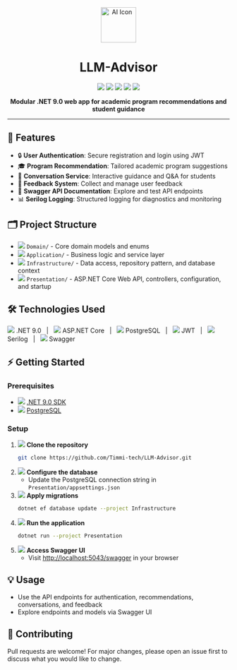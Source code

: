 
<div align="center">
   <img src="https://img.icons8.com/color/96/ai.png" alt="AI Icon" width="80"/>
   <h1>LLM-Advisor</h1>
   <p>
      <img src="https://img.shields.io/badge/.NET-9.0-blueviolet?logo=dotnet"/>
      <img src="https://img.shields.io/badge/PostgreSQL-Database-blue?logo=postgresql"/>
      <img src="https://img.shields.io/badge/Swagger-API-green?logo=swagger"/>
      <img src="https://img.shields.io/badge/JWT-Auth-orange?logo=jsonwebtokens"/>
      <img src="https://img.shields.io/badge/Serilog-Logging-teal?logo=serilog"/>
   </p>
   <p><b>Modular .NET 9.0 web app for academic program recommendations and student guidance</b></p>
</div>

---

## 🚀 Features

<ul>
   <li>🔒 <b>User Authentication</b>: Secure registration and login using JWT</li>
   <li>🎓 <b>Program Recommendation</b>: Tailored academic program suggestions</li>
   <li>💬 <b>Conversation Service</b>: Interactive guidance and Q&A for students</li>
   <li>📝 <b>Feedback System</b>: Collect and manage user feedback</li>
   <li>📖 <b>Swagger API Documentation</b>: Explore and test API endpoints</li>
   <li>📊 <b>Serilog Logging</b>: Structured logging for diagnostics and monitoring</li>
</ul>

## 🗂️ Project Structure

<ul>
   <li><img src="https://img.icons8.com/ios-filled/20/domain.png"/> <code>Domain/</code> - Core domain models and enums</li>
   <li><img src="https://img.icons8.com/ios-filled/20/application-window.png"/> <code>Application/</code> - Business logic and service layer</li>
   <li><img src="https://img.icons8.com/ios-filled/20/database.png"/> <code>Infrastructure/</code> - Data access, repository pattern, and database context</li>
   <li><img src="https://img.icons8.com/ios-filled/20/web.png"/> <code>Presentation/</code> - ASP.NET Core Web API, controllers, configuration, and startup</li>
</ul>

## 🛠️ Technologies Used

<p>
   <img src="https://img.icons8.com/color/24/dotnet.png"/> .NET 9.0 &nbsp; | &nbsp;
   <img src="https://img.icons8.com/color/24/asp.png"/> ASP.NET Core &nbsp; | &nbsp;
   <img src="https://img.icons8.com/color/24/postgreesql.png"/> PostgreSQL &nbsp; | &nbsp;
   <img src="https://img.icons8.com/color/24/json-web-token.png"/> JWT &nbsp; | &nbsp;
   <img src="https://img.icons8.com/color/24/serilog.png"/> Serilog &nbsp; | &nbsp;
   <img src="https://img.icons8.com/color/24/swagger.png"/> Swagger
</p>

## ⚡ Getting Started

### Prerequisites

- <img src="https://img.icons8.com/color/24/dotnet.png"/> [.NET 9.0 SDK](https://dotnet.microsoft.com/download)
- <img src="https://img.icons8.com/color/24/postgreesql.png"/> [PostgreSQL](https://www.postgresql.org/download/)

### Setup

1. <img src="https://img.icons8.com/ios-glyphs/20/git.png"/> <b>Clone the repository</b>
    ```sh
    git clone https://github.com/Timmi-tech/LLM-Advisor.git
    ```
2. <img src="https://img.icons8.com/ios-filled/20/settings.png"/> <b>Configure the database</b>
    - Update the PostgreSQL connection string in <code>Presentation/appsettings.json</code>
3. <img src="https://img.icons8.com/ios-filled/20/database.png"/> <b>Apply migrations</b>
    ```sh
    dotnet ef database update --project Infrastructure
    ```
4. <img src="https://img.icons8.com/ios-filled/20/play.png"/> <b>Run the application</b>
    ```sh
    dotnet run --project Presentation
    ```
5. <img src="https://img.icons8.com/color/24/swagger.png"/> <b>Access Swagger UI</b>
    - Visit [http://localhost:5043/swagger](http://localhost:5043/swagger) in your browser

## 💡 Usage

- Use the API endpoints for authentication, recommendations, conversations, and feedback
- Explore endpoints and models via Swagger UI

## 🤝 Contributing

Pull requests are welcome! For major changes, please open an issue first to discuss what you would like to change.

